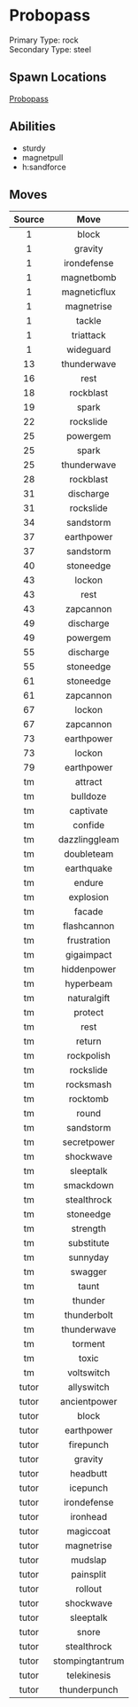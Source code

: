 # Probopass  
Primary Type: rock  
Secondary Type: steel  
  
## Spawn Locations  
[Probopass](/data/spawn_presets/probopass.md)  
  
## Abilities  
  * sturdy
  * magnetpull
  * h:sandforce
  
  
## Moves  
  
| Source | Move |  
|:---:|:---:|  
| 1 | block |  
| 1 | gravity |  
| 1 | irondefense |  
| 1 | magnetbomb |  
| 1 | magneticflux |  
| 1 | magnetrise |  
| 1 | tackle |  
| 1 | triattack |  
| 1 | wideguard |  
| 13 | thunderwave |  
| 16 | rest |  
| 18 | rockblast |  
| 19 | spark |  
| 22 | rockslide |  
| 25 | powergem |  
| 25 | spark |  
| 25 | thunderwave |  
| 28 | rockblast |  
| 31 | discharge |  
| 31 | rockslide |  
| 34 | sandstorm |  
| 37 | earthpower |  
| 37 | sandstorm |  
| 40 | stoneedge |  
| 43 | lockon |  
| 43 | rest |  
| 43 | zapcannon |  
| 49 | discharge |  
| 49 | powergem |  
| 55 | discharge |  
| 55 | stoneedge |  
| 61 | stoneedge |  
| 61 | zapcannon |  
| 67 | lockon |  
| 67 | zapcannon |  
| 73 | earthpower |  
| 73 | lockon |  
| 79 | earthpower |  
| tm | attract |  
| tm | bulldoze |  
| tm | captivate |  
| tm | confide |  
| tm | dazzlinggleam |  
| tm | doubleteam |  
| tm | earthquake |  
| tm | endure |  
| tm | explosion |  
| tm | facade |  
| tm | flashcannon |  
| tm | frustration |  
| tm | gigaimpact |  
| tm | hiddenpower |  
| tm | hyperbeam |  
| tm | naturalgift |  
| tm | protect |  
| tm | rest |  
| tm | return |  
| tm | rockpolish |  
| tm | rockslide |  
| tm | rocksmash |  
| tm | rocktomb |  
| tm | round |  
| tm | sandstorm |  
| tm | secretpower |  
| tm | shockwave |  
| tm | sleeptalk |  
| tm | smackdown |  
| tm | stealthrock |  
| tm | stoneedge |  
| tm | strength |  
| tm | substitute |  
| tm | sunnyday |  
| tm | swagger |  
| tm | taunt |  
| tm | thunder |  
| tm | thunderbolt |  
| tm | thunderwave |  
| tm | torment |  
| tm | toxic |  
| tm | voltswitch |  
| tutor | allyswitch |  
| tutor | ancientpower |  
| tutor | block |  
| tutor | earthpower |  
| tutor | firepunch |  
| tutor | gravity |  
| tutor | headbutt |  
| tutor | icepunch |  
| tutor | irondefense |  
| tutor | ironhead |  
| tutor | magiccoat |  
| tutor | magnetrise |  
| tutor | mudslap |  
| tutor | painsplit |  
| tutor | rollout |  
| tutor | shockwave |  
| tutor | sleeptalk |  
| tutor | snore |  
| tutor | stealthrock |  
| tutor | stompingtantrum |  
| tutor | telekinesis |  
| tutor | thunderpunch |  
  
